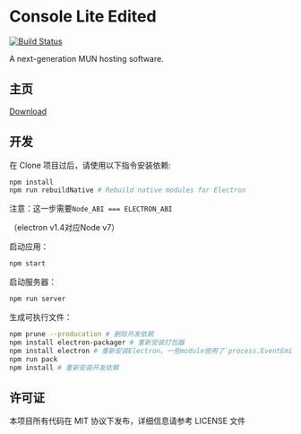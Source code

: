 # Console Lite Edited

[![Build Status](https://travis-ci.org/JieJiSS/Console-Lite.svg?branch=master)](https://travis-ci.org/JieJiSS/Console-Lite)

A next-generation MUN hosting software.

## 主页
[Download](https://jiejiss.xyz/cle)

## 开发
在 Clone 项目过后，请使用以下指令安装依赖:

```bash
npm install
npm run rebuildNative # Rebuild native modules for Electron
```

注意：这一步需要`Node_ABI === ELECTRON_ABI`

（electron v1.4对应Node v7）

启动应用：

```bash
npm start
```

启动服务器：

```bash
npm run server 
```

生成可执行文件：

```bash
npm prune --producation # 删除开发依赖
npm install electron-packager # 重新安装打包器
npm install electron # 重新安装Electron。一些module使用了`process.EventEmitter [deprecated]`，因此可能需要手动修改。
npm run pack
npm install # 重新安装开发依赖
```

## 许可证

本项目所有代码在 MIT 协议下发布，详细信息请参考 LICENSE 文件
